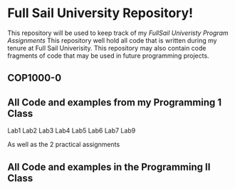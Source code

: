 # Full Sail University Repository!

This repository will be used to keep track of my _FullSail Univeristy Program Assignments_ 
This repository well hold all code that is written during my tenure at Full Sail Univerisity.  This repository may also contain code fragments of code that may be used in future programming projects.

## COP1000-0

## All Code and examples from my Programming 1 Class

Lab1
Lab2
Lab3
Lab4
Lab5
Lab6
Lab7
Lab9

As well as the 2 practical assignments

## All Code and examples in the Programming II Class


